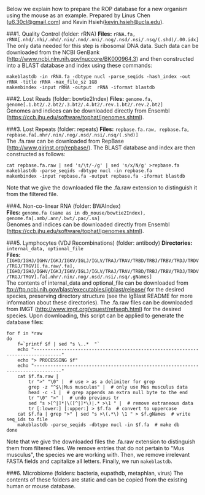 Below we explain how to prepare the ROP database for a new organism using the mouse as an example. Prepared by 
Linus Chen (u6.30cl@gmail.com) and Kevin Hsieh(kevin.hsieh@ucla.edu). 

###1. Quality Control (folder: rRNA)
**Files:** `rRNA.fa, rRNA[.nhd/.nhi/.nhd/.nin/.nnd/.nni/.nog/.nsd/.nsi/.nsq/(.shd)/.00.idx]`  
The only data needed for this step is ribosomal DNA data. Such data can be downloaded from the NCBI GenBank (http://www.ncbi.nlm.nih.gov/nuccore/BK000964.3) and then constructed into a BLAST database and index using these commands:  
  
	makeblastdb -in rRNA.fa -dbtype nucl -parse_seqids -hash_index -out rRNA -title rRNA -max_file_sz 1GB
	makembindex -input rRNA -output  rRNA -iformat blastdb

###2. Lost Reads (folder: bowtie2Index)
**Files:** `genome.fa, genome[.1.bt2/.2.bt2/.3.bt2/.4.bt2/.rev.1.bt2/.rev.2.bt2]`  
Genomes and indices can be downloaded directly from Ensembl (https://ccb.jhu.edu/software/tophat/igenomes.shtml).  

###3. Lost Repeats (folder: repeats)
**Files:** `repbase.fa.raw, repbase.fa, repbase.fa[.nhr/.nin/.nog/.nsd/.nsi/.nsq/(.shd)]`  
The .fa.raw can be downloaded from RepBase (http://www.girinst.org/repbase/). The BLAST database and index are then constructed as follows:  

	cat repbase.fa.raw | sed 's/\t/-/g' | sed 's/x/N/g' >repbase.fa
	makeblastdb -parse_seqids -dbtype nucl -in repbase.fa
	makembindex -input repbase.fa -output repbase.fa -iformat blastdb

Note that we give the downloaded file the .fa.raw extension to distinguish it from the filtered file.

###4. Non-co-linear RNA (folder: BWAIndex)  
**Files:** `genome.fa (same as in db_mouse/bowtie2Index), genome.fa[.amb/.ann/.bwt/.pac/.sa]`  
Genomes and indices can be downloaded directly from Ensembl (https://ccb.jhu.edu/software/tophat/igenomes.shtml).  

###5. Lymphocytes (VDJ Recombinations) (folder: antibody)
**Directories:** `internal_data, optional_file`  
**Files:** `[IGHD/IGHJ/IGHV/IGKJ/IGKV/IGLJ/IGLV/TRAJ/TRAV/TRBD/TRBJ/TRBV/TRDJ/TRDV/TRGJ/TRGV][.fa.raw/.fa], [IGHD/IGHJ/IGHV/IGKJ/IGKV/IGLJ/IGLV/TRAJ/TRAV/TRBD/TRBJ/TRBV/TRDJ/TRDV/TRGJ/TRGV].fa[.nhr/.nin/.nog/.nsd/.nsi/.nsq/.gNames]`  
The contents of internal_data and optional_file can be downloaded from ftp://ftp.ncbi.nih.gov/blast/executables/igblast/release/ for the desired species, preserving directory structure (see the IgBlast README for more information about these directories). The .fa.raw files can be downloaded from IMGT (http://www.imgt.org/vquest/refseqh.html) for the desired species. Upon downloading, this script can be applied to generate the database files:  

	for f in *raw
	do 
		f=`printf $f | sed "s \..*  "`
		echo "--------------------------------------------------------------------------------"
		echo "> PROCESSING $f"
		echo "--------------------------------------------------------------------------------"
		cat $f.fa.raw | 
			tr ">" "\0" |  # use > as a delimiter for grep
			grep -z "^$\|Mus musculus" |  # only use Mus musculus data
			head -c -1 |  # grep appends an extra null byte to the end
			tr "\0" ">" |  # undo previous tr
			sed "s >[^|]*|\([^|]*\)|.* >\1 " |  # remove extraneous data
			tr [:lower:] [:upper:] > $f.fa  # convert to uppercase
		cat $f.fa | grep ">" | sed "s >\(.*\) \1 " > $f.gNames  # write seq_ids to file
		makeblastdb -parse_seqids -dbtype nucl -in $f.fa  # make db
	done
 
Note that we give the downloaded files the .fa.raw extension to distinguish them from filtered files. We remove entries that do not pertain to "Mus musculus", the species we are working with. Then, we remove irrelevant FASTA fields and capitalize all letters. Finally, we run `makeblastdb`.   

###6. Microbiome (folders: bacteria, eupathdb, metaphlan, virus)
The contents of these folders are static and can be copied from the existing human or mouse database.